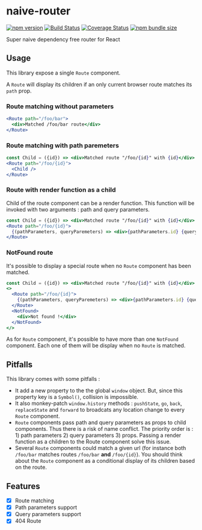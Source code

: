 # naive-router

[![npm version](https://badge.fury.io/js/naive-router.svg)](https://badge.fury.io/js/naive-router)
[![Build Status](https://travis-ci.com/ptitFicus/naive-router.svg?branch=master)](https://travis-ci.com/ptitFicus/naive-router)
[![Coverage Status](https://coveralls.io/repos/github/ptitFicus/naive-router/badge.svg?branch=master)](https://coveralls.io/github/ptitFicus/naive-router?branch=master) [![npm bundle size](https://img.shields.io/bundlephobia/minzip/naive-router.svg)](https://bundlephobia.com/result?p=naive-router)

Super naive dependency free router for React

## Usage

This library expose a single `Route` component.

A `Route` will display its children if an only current browser route matches its `path` prop.

### Route matching without parameters

```jsx
<Route path="/foo/bar">
  <div>Matched /foo/bar route</div>
</Route>
```

### Route matching with path paremeters

```jsx
const Child = ({id}) => <div>Matched route "/foo/{id}" with {id}</div>
<Route path="/foo/{id}">
  <Child />
</Route>
```

### Route with render function as a child

Child of the route component can be a render function.
This function will be invoked with two arguments : path and query parameters.

```jsx
const Child = ({id}) => <div>Matched route "/foo/{id}" with {id}</div>
<Route path="/foo/{id}">
  {(pathParameters, queryParemeters) => <div>{pathParameters.id} {queryParameters.id}</div>}
</Route>
```

### NotFound route

It's possible to display a special route when no `Route` component has been matched.

```jsx
const Child = ({id}) => <div>Matched route "/foo/{id}" with {id}</div>
<>
  <Route path="/foo/{id}">
    {(pathParameters, queryParemeters) => <div>{pathParameters.id} {queryParameters.id}</div>}
  </Route>
  <NotFound>
    <div>Not found !</div>
  </NotFound>
</>
```

As for `Route` component, it's possible to have more than one `NotFound` component.
Each one of them will be display when no `Route` is matched.

## Pitfalls

This library comes with some pitfalls :

- It add a new property to the the global `window` object. But, since this property key is a `Symbol()`, collision is impossible.
- It also monkey-patch `window.history` methods : `pushState`, `go`, `back`, `replaceState` and `forward` to broadcats any location change to every `Route` component.
- `Route` components pass path and query parameters as props to child components. Thus there is a risk of name conflict. The priority order is : 1) path parameters 2) query parameters 3) props. Passing a render function as a children to the Route component solve this issue.
- Several `Route` components could match a given url (for instance both `/foo/bar` matches routes `/foo/bar` **and** `/foo/{id}`). You should think about the `Route` component as a conditional display of its children based on the route.

## Features

- [x] Route matching
- [x] Path parameters support
- [x] Query parameters support
- [x] 404 Route
